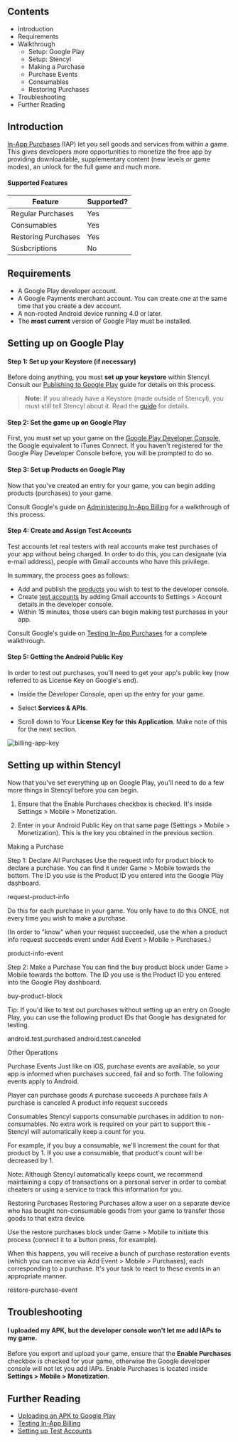 ## Contents

* Introduction
* Requirements
* Walkthrough
  * Setup: Google Play
  * Setup: Stencyl
  * Making a Purchase
  * Purchase Events
  * Consumables
  * Restoring Purchases
* Troubleshooting
* Further Reading
 

## Introduction

[In-App Purchases](https://developer.android.com/google/play/billing/billing_overview.html) (IAP) let you sell goods and services from within a game. This gives developers more opportunities to monetize the free app by providing downloadable, supplementary content (new levels or game modes), an unlock for the full game and much more.

#### Supported Features

Feature | Supported?
--- | ---
Regular Purchases | Yes
Consumables | Yes
Restoring Purchases | Yes
Susbcriptions | No
 

## Requirements

* A Google Play developer account.
* A Google Payments merchant account. You can create one at the same time that you create a dev account.
* A non-rooted Android device running 4.0 or later.
* The **most current** version of Google Play must be installed.
 

## Setting up on Google Play

#### Step 1: Set up your Keystore (if necessary)

Before doing anything, you must **set up your keystore** within Stencyl. Consult our [Publishing to Google Play](http://www.stencyl.com/help/view/google-play/) guide for details on this process.

> **Note:** If you already have a Keystore (made outside of Stencyl), you must still tell Stencyl about it. Read the [guide](http://www.stencyl.com/help/view/google-play/) for details.

#### Step 2: Set the game up on Google Play

First, you must set up your game on the [Google Play Developer Console](https://play.google.com/apps/publish/), the Google equivalent to iTunes Connect. If you haven't registered for the Google Play Developer Console before, you will be prompted to do so.

#### Step 3: Set up Products on Google Play

Now that you've created an entry for your game, you can begin adding products (purchases) to your game.

Consult Google's guide on [Administering In-App Billing](https://developer.android.com/google/play/billing/billing_admin.html) for a walkthrough of this process.
 
#### Step 4: Create and Assign Test Accounts

Test accounts let real testers with real accounts make test purchases of your app without being charged. In order to do this, you can designate (via e-mail address), people with Gmail accounts who have this privilege.

In summary, the process goes as follows:

* Add and publish the [products](https://developer.android.com/google/play/billing/billing_admin.html#billing-list-setup) you wish to test to the developer console.
* Create [test accounts](https://developer.android.com/google/play/billing/billing_admin.html#billing-testing-setup) by adding Gmail accounts to Settings > Account details in the developer console.
* Within 15 minutes, those users can begin making test purchases in your app.

Consult Google's guide on [Testing In-App Purchases](https://developer.android.com/google/play/billing/billing_testing.html#testing-purchases) for a complete walkthrough.

#### Step 5: Getting the Android Public Key

In order to test out purchases, you'll need to get your app's public key (now referred to as License Key on Google's end).

* Inside the Developer Console, open up the entry for your game. 

* Select **Services & APIs**.

* Scroll down to Your **License Key for this Application**. Make note of this for the next section.

![billing-app-key](http://static.stencyl.com/pedia2/ch12/billing_app_key.png)


## Setting up within Stencyl

Now that you've set everything up on Google Play, you'll need to do a few more things in Stencyl before you can begin.

1) Ensure that the Enable Purchases checkbox is checked. It's inside Settings > Mobile > Monetization.

2) Enter in your Android Public Key on that same page (Settings > Mobile > Monetization). This is the key you obtained in the previous section.

 

Making a Purchase

Step 1: Declare All Purchases
Use the request info for product block to declare a purchase. You can find it under Game > Mobile towards the bottom. The ID you use is the Product ID you entered into the Google Play dashboard.

request-product-info

Do this for each purchase in your game. You only have to do this ONCE, not every time you wish to make a purchase.

(In order to "know" when your request succeeded, use the when a product info request succeeds event under Add Event > Mobile > Purchases.)

product-info-event

 

Step 2: Make a Purchase
You can find the buy product block under Game > Mobile towards the bottom. The ID you use is the Product ID you entered into the Google Play dashboard.

buy-product-block

Tip: If you'd like to test out purchases without setting up an entry on Google Play, you can use the following product IDs that Google has designated for testing.

android.test.purchased
android.test.canceled
 

Other Operations

Purchase Events
Just like on iOS, purchase events are available, so your app is informed when purchases succeed, fail and so forth. The following events apply to Android.

Player can purchase goods
A purchase succeeds
A purchase fails
A purchase is canceled
A product info request succeeds
 

Consumables
Stencyl supports consumable purchases in addition to non-consumables. No extra work is required on your part to support this - Stencyl will automatically keep a count for you.

For example, if you buy a consumable, we'll increment the count for that product by 1. If you use a consumable, that product's count will be decreased by 1.

Note: Although Stencyl automatically keeps count, we recommend maintaining a copy of transactions on a personal server in order to combat cheaters or using a service to track this information for you.
 

Restoring Purchases
Restoring Purchases allow a user on a separate device who has bought non-consumable goods from your game to transfer those goods to that extra device.

Use the restore purchases block under Game > Mobile to initiate this process (connect it to a button press, for example).

When this happens, you will receive a bunch of purchase restoration events (which you can receive via Add Event > Mobile > Purchases), each corresponding to a purchase. It's your task to react to these events in an appropriate manner.

restore-purchase-event

 




## Troubleshooting

#### I uploaded my APK, but the developer console won't let me add IAPs to my game.
Before you export and upload your game, ensure that the **Enable Purchases** checkbox is checked for your game, otherwise the Google developer console will not let you add IAPs. Enable Purchases is located inside **Settings > Mobile > Monetization**.


## Further Reading

* [Uploading an APK to Google Play](https://support.google.com/googleplay/android-developer/answer/113469?hl=en)
* [Testing In-App Billing](https://developer.android.com/google/play/billing/billing_testing.html)
* [Setting up Test Accounts](http://developer.android.com/google/play/billing/billing_admin.html#billing-testing-setup)
